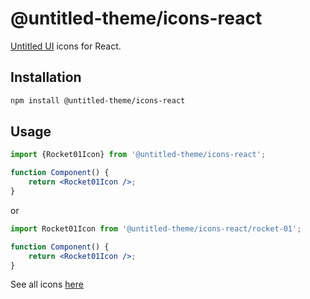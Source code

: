 # @untitled-theme/icons-react

[Untitled UI](<https://www.figma.com/file/5OtZ9gq2jAPCYkmVI2Dd8e/%E2%9D%96-PREVIEW-%E2%9D%96-Untitled-UI-%E2%80%93-PRO-VARIABLES-(v4.0)?type=design&node-id=3463-407484&mode=design&t=oOV4Ezg1JTNhN3ec-0>) icons for React.

## Installation

```bash
npm install @untitled-theme/icons-react
```

## Usage

```jsx
import {Rocket01Icon} from '@untitled-theme/icons-react';

function Component() {
	return <Rocket01Icon />;
}
```

or

```jsx
import Rocket01Icon from '@untitled-theme/icons-react/rocket-01';

function Component() {
	return <Rocket01Icon />;
}
```

See all icons [here](../../assets/icons.md)
